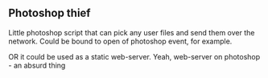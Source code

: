 Photoshop thief
-----------------------------
<p>Little photoshop script that can pick any user files and send them over the network. Could be bound to open of photoshop event, for example.<p>
<p>OR it could be used as a static web-server. Yeah, web-server on photoshop - an absurd thing<p>